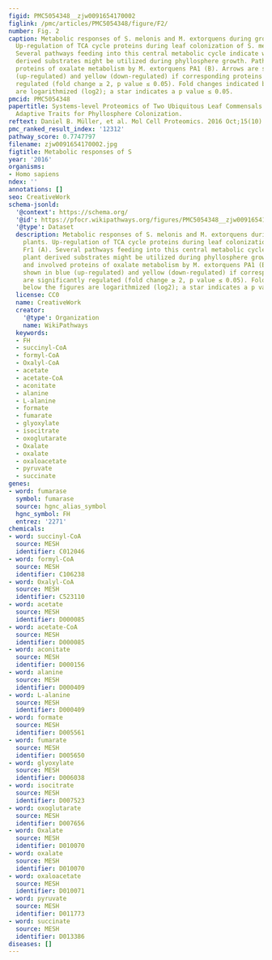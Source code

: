 ```yaml
---
figid: PMC5054348__zjw0091654170002
figlink: /pmc/articles/PMC5054348/figure/F2/
number: Fig. 2
caption: Metabolic responses of S. melonis and M. extorquens during growth on plants.
  Up-regulation of TCA cycle proteins during leaf colonization of S. melonis Fr1 (A).
  Several pathways feeding into this central metabolic cycle indicate which plant
  derived substrates might be utilized during phyllosphere growth. Pathway and involved
  proteins of oxalate metabolism by M. extorquens PA1 (B). Arrows are shown in blue
  (up-regulated) and yellow (down-regulated) if corresponding proteins are significantly
  regulated (fold change ≥ 2, p value ≤ 0.05). Fold changes indicated below the figures
  are logarithmized (log2); a star indicates a p value ≤ 0.05.
pmcid: PMC5054348
papertitle: Systems-level Proteomics of Two Ubiquitous Leaf Commensals Reveals Complementary
  Adaptive Traits for Phyllosphere Colonization.
reftext: Daniel B. Müller, et al. Mol Cell Proteomics. 2016 Oct;15(10):3256-3269.
pmc_ranked_result_index: '12312'
pathway_score: 0.7747797
filename: zjw0091654170002.jpg
figtitle: Metabolic responses of S
year: '2016'
organisms:
- Homo sapiens
ndex: ''
annotations: []
seo: CreativeWork
schema-jsonld:
  '@context': https://schema.org/
  '@id': https://pfocr.wikipathways.org/figures/PMC5054348__zjw0091654170002.html
  '@type': Dataset
  description: Metabolic responses of S. melonis and M. extorquens during growth on
    plants. Up-regulation of TCA cycle proteins during leaf colonization of S. melonis
    Fr1 (A). Several pathways feeding into this central metabolic cycle indicate which
    plant derived substrates might be utilized during phyllosphere growth. Pathway
    and involved proteins of oxalate metabolism by M. extorquens PA1 (B). Arrows are
    shown in blue (up-regulated) and yellow (down-regulated) if corresponding proteins
    are significantly regulated (fold change ≥ 2, p value ≤ 0.05). Fold changes indicated
    below the figures are logarithmized (log2); a star indicates a p value ≤ 0.05.
  license: CC0
  name: CreativeWork
  creator:
    '@type': Organization
    name: WikiPathways
  keywords:
  - FH
  - succinyl-CoA
  - formyl-CoA
  - Oxalyl-CoA
  - acetate
  - acetate-CoA
  - aconitate
  - alanine
  - L-alanine
  - formate
  - fumarate
  - glyoxylate
  - isocitrate
  - oxoglutarate
  - Oxalate
  - oxalate
  - oxaloacetate
  - pyruvate
  - succinate
genes:
- word: fumarase
  symbol: fumarase
  source: hgnc_alias_symbol
  hgnc_symbol: FH
  entrez: '2271'
chemicals:
- word: succinyl-CoA
  source: MESH
  identifier: C012046
- word: formyl-CoA
  source: MESH
  identifier: C106238
- word: Oxalyl-CoA
  source: MESH
  identifier: C523110
- word: acetate
  source: MESH
  identifier: D000085
- word: acetate-CoA
  source: MESH
  identifier: D000085
- word: aconitate
  source: MESH
  identifier: D000156
- word: alanine
  source: MESH
  identifier: D000409
- word: L-alanine
  source: MESH
  identifier: D000409
- word: formate
  source: MESH
  identifier: D005561
- word: fumarate
  source: MESH
  identifier: D005650
- word: glyoxylate
  source: MESH
  identifier: D006038
- word: isocitrate
  source: MESH
  identifier: D007523
- word: oxoglutarate
  source: MESH
  identifier: D007656
- word: Oxalate
  source: MESH
  identifier: D010070
- word: oxalate
  source: MESH
  identifier: D010070
- word: oxaloacetate
  source: MESH
  identifier: D010071
- word: pyruvate
  source: MESH
  identifier: D011773
- word: succinate
  source: MESH
  identifier: D013386
diseases: []
---
```

